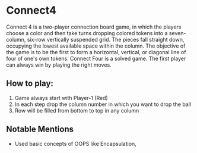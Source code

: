 # Connect4
Connect 4 is a two-player connection board game, in which the players choose a color and then take turns dropping colored tokens into a seven-column, six-row vertically suspended grid. The pieces fall straight down, occupying the lowest available space within the column. The objective of the game is to be the first to form a horizontal, vertical, or diagonal line of four of one's own tokens. Connect Four is a solved game. The first player can always win by playing the right moves.

## How to play:
1. Game always start with Player-1 (Red)
2. In each step drop the column number in which you want to drop the ball
3. Row will be filled from bottom to top in any column

## Notable Mentions
* Used basic concepts of OOPS like Encapsulation, 
